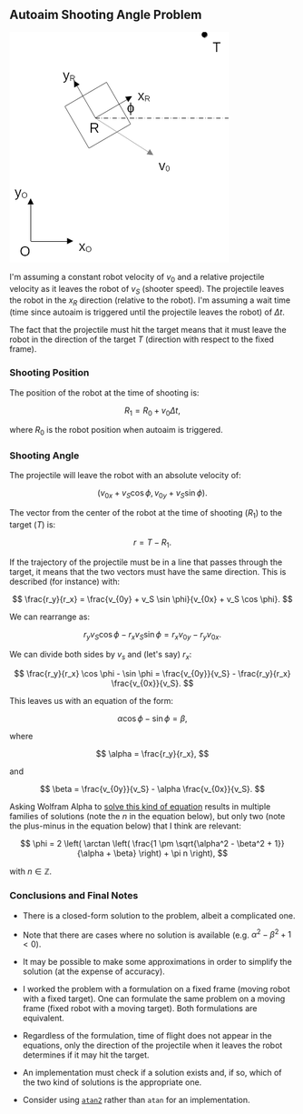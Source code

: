 Autoaim Shooting Angle Problem
------------------------------

![](autoaim.png)

I'm assuming a constant robot velocity of $v_0$ and a relative
projectile velocity as it leaves the robot of $v_S$ (shooter speed).
The projectile leaves the robot in the $x_R$ direction (relative to the
robot). I'm assuming a wait time (time since autoaim is triggered until
the projectile leaves the robot) of $\Delta t$.

The fact that the projectile must hit the target means that it must
leave the robot in the direction of the target $T$ (direction with
respect to the fixed frame).


### Shooting Position

The position of the robot at the time of shooting is:

$$
R_1 = R_0 + v_0 \Delta t,
$$

where $R_0$ is the robot position when autoaim is triggered.


### Shooting Angle

The projectile will leave the robot with an absolute velocity of:

$$
(v_{0x} + v_S \cos \phi, v_{0y} + v_S \sin \phi).
$$

The vector from the center of the robot at the time of shooting ($R_1$)
to the target ($T$) is:

$$
r = T - R_1.
$$

If the trajectory of the projectile must be in a line that passes
through the target, it means that the two vectors must have the same
direction. This is described (for instance) with:

$$
\frac{r_y}{r_x} = \frac{v_{0y} + v_S \sin \phi}{v_{0x} + v_S \cos \phi}.
$$

We can rearrange as:

$$
r_y v_S \cos \phi - r_x v_S \sin \phi = r_x v_{0y} - r_y v_{0x}.
$$

We can divide both sides by $v_s$ and (let's say) $r_x$:

$$
\frac{r_y}{r_x} \cos \phi - \sin \phi = \frac{v_{0y}}{v_S} - \frac{r_y}{r_x} \frac{v_{0x}}{v_S}.
$$

This leaves us with an equation of the form:

$$
\alpha \cos \phi - \sin \phi = \beta,
$$

where

$$
\alpha = \frac{r_y}{r_x},
$$

and

$$
\beta = \frac{v_{0y}}{v_S} - \alpha \frac{v_{0x}}{v_S}.
$$

Asking Wolfram Alpha to
[solve this kind of equation](https://www.wolframalpha.com/input?i=solve+a*cos%28x%29+%2B+sin%28x%29+%3D+b+for+x)
results in multiple families of solutions (note the $n$ in the equation
below), but only two (note the plus-minus in the equation below) that I
think are relevant:

$$
\phi = 2 \left( \arctan \left( \frac{1 \pm \sqrt{\alpha^2 - \beta^2 + 1}}{\alpha + \beta} \right) + \pi n \right),
$$

with $n \in \mathbb{Z}$.


### Conclusions and Final Notes

 - There is a closed-form solution to the problem, albeit a complicated
   one.

 - Note that there are cases where no solution is available (e.g.
   $\alpha^2 - \beta^2 + 1 < 0$).

 - It may be possible to make some approximations in order to simplify
   the solution (at the expense of accuracy).

 - I worked the problem with a formulation on a fixed frame (moving
   robot with a fixed target). One can formulate the same problem on a
   moving frame (fixed robot with a moving target). Both formulations
   are equivalent.

 - Regardless of the formulation, time of flight does not appear in the
   equations, only the direction of the projectile when it leaves the
   robot determines if it may hit the target.

 - An implementation must check if a solution exists and, if so, which
   of the two kind of solutions is the appropriate one.

 - Consider using [`atan2`](https://en.wikipedia.org/wiki/Atan2) rather
   than `atan` for an implementation.
